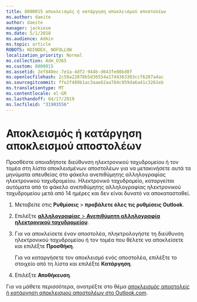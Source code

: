 ```yaml
---
title: 8000015 αποκλεισμός ή κατάργηση αποκλεισμού αποστολέων
ms.author: daeite
author: daeite
manager: jackiesm
ms.date: 5/1/2018
ms.audience: Admin
ms.topic: article
ROBOTS: NOINDEX, NOFOLLOW
localization_priority: Normal
ms.collection: Adm_O365
ms.custom: 8000015
ms.assetid: 2ef840ec-7e1a-4df2-944b-d643fe08bd8f
ms.openlocfilehash: 2c58a22878b5d36554a17d4363303ccf6207a4ac
ms.sourcegitcommit: ffe2f489b1ac3aae62aa784c959da6a41c3261eb
ms.translationtype: MT
ms.contentlocale: el-GR
ms.lasthandoff: 04/17/2019
ms.locfileid: "31903556"
---
```

# <a name="block-or-unblock-senders"></a>Αποκλεισμός ή κατάργηση αποκλεισμού αποστολέων

Προσθέστε οποιαδήποτε διεύθυνση ηλεκτρονικού ταχυδρομείου ή τον τομέα στη λίστα αποκλεισμένων αποστολέων για να μετακινήσετε αυτά τα μηνύματα απευθείας στο φάκελο ανεπιθύμητης αλληλογραφίας ηλεκτρονικού ταχυδρομείου. Ηλεκτρονικό ταχυδρομείο, καταργείται αυτόματα από το φάκελο ανεπιθύμητης αλληλογραφίας ηλεκτρονικού ταχυδρομείου μετά από 14 ημέρες και δεν είναι δυνατό να αποκατασταθεί.
  
1. Μεταβείτε στις **Ρυθμίσεις** \> **προβάλετε όλες τις ρυθμίσεις Outlook**. 
    
2. Επιλέξτε [ **αλληλογραφίας** \> **Ανεπιθύμητη αλληλογραφία ηλεκτρονικού ταχυδρομείου**](https://outlook.live.com/mail/options/mail/junkEmail). 
    
3. Για να αποκλείσετε έναν αποστολέα, πληκτρολογήστε τη διεύθυνση ηλεκτρονικού ταχυδρομείου ή τον τομέα που θέλετε να αποκλείσετε και επιλέξτε **Προσθήκη**. 
    
    Για να καταργήσετε τον αποκλεισμό ενός αποστολέα, επιλέξτε το στοιχείο από τη λίστα και επιλέξτε **Κατάργηση**.
    
4. Επιλέξτε **Αποθήκευση**. 
    
Για να μάθετε περισσότερα, ανατρέξτε στο θέμα [αποκλεισμός αποστολείς ή κατάργηση αποκλεισμού αποστολέων στο Outlook.com](https://go.microsoft.com/fwlink/p/?linkid=873133).
  

